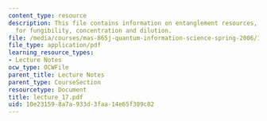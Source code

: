 ```yaml
---
content_type: resource
description: This file contains information on entanglement resources, measures, proofs
  for fungibility, concentration and dilution.
file: /media/courses/mas-865j-quantum-information-science-spring-2006/10e231598a7a933d3faa14e65f309c82_lecture_17.pdf
file_type: application/pdf
learning_resource_types:
- Lecture Notes
ocw_type: OCWFile
parent_title: Lecture Notes
parent_type: CourseSection
resourcetype: Document
title: lecture_17.pdf
uid: 10e23159-8a7a-933d-3faa-14e65f309c82
---
```

